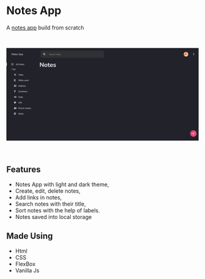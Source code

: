 # Notes App
 A [notes app](https://note-it-arshwebdev.vercel.app) build from scratch

<br>

![alt text](assets/images/screenshot.png "Screenshot")

<br>


## Features

- Notes App with light and dark theme,
- Create, edit, delete notes,
- Add links in notes,
- Search notes with their title,
- Sort notes with the help of labels.
- Notes saved into local storage

## Made Using

- Html
- CSS
- FlexBox
- Vanilla Js

